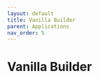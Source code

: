 ```yaml
---
layout: default
title: Vanilla Builder
parent: Applications
nav_order: 5
---
```


# Vanilla Builder
